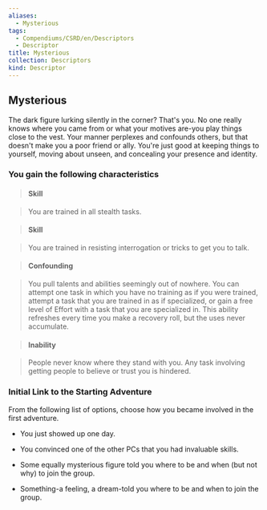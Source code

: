 ```yaml
---
aliases:
  - Mysterious
tags:
  - Compendiums/CSRD/en/Descriptors
  - Descriptor
title: Mysterious
collection: Descriptors
kind: Descriptor
---
```

## Mysterious    
The dark figure lurking silently in the corner? That's you. No one really knows where you came from or what your motives are-you play things close to the vest. Your manner perplexes and confounds others, but that doesn't make you a poor friend or ally. You're just good at keeping things to yourself, moving about unseen, and concealing your presence and identity.  
### You gain the following characteristics    
> #### Skill  
> You are trained in all stealth tasks.    
  
> #### Skill  
> You are trained in resisting interrogation or tricks to get you to talk.    
  
> #### Confounding  
> You pull talents and abilities seemingly out of nowhere. You can attempt one task in which you have no training as if you were trained, attempt a task that you are trained in as if specialized, or gain a free level of Effort with a task that you are specialized in. This ability refreshes every time you make a recovery roll, but the uses never accumulate.    
  
> #### Inability  
> People never know where they stand with you. Any task involving getting people to believe or trust you is hindered.    
  
### Initial Link to the Starting Adventure    
From the following list of options, choose how you became involved in the first adventure.    
- You just showed up one day.    
- You convinced one of the other PCs that you had invaluable skills.    
- Some equally mysterious figure told you where to be and when (but not why) to join the group.    
- Something-a feeling, a dream-told you where to be and when to join the group.  
